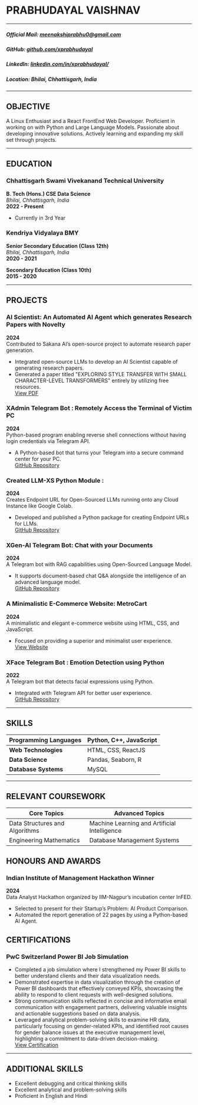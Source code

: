 # PRABHUDAYAL VAISHNAV  
---
##### **Official Mail:** [meenakshiprabhu0@gmail.com](mailto:meenakshiprabhu0@gmail.com)
##### **GitHub:** [github.com/xprabhudayal](https://github.com/xprabhudayal)
##### **LinkedIn:** [linkedin.com/in/xprabhudayal/](https://www.linkedin.com/in/xprabhudayal/)  
##### **Location:** Bhilai, Chhattisgarh, India  

---

## OBJECTIVE  
A Linux Enthusiast and a React FrontEnd Web Developer. Proficient in working on with Python and Large Language Models. Passionate about developing innovative solutions. Actively learning and expanding my skill set through projects.

---

## EDUCATION  

### Chhattisgarh Swami Vivekanand Technical University  
**B. Tech (Hons.) CSE Data Science**  
_Bhilai, Chhattisgarh, India_  
**2022 - Present**  
- Currently in 3rd Year  

### Kendriya Vidyalaya BMY  
**Senior Secondary Education (Class 12th)**  
_Bhilai, Chhattisgarh, India_  
**2020 - 2021**   

**Secondary Education (Class 10th)**  
**2015 - 2020**   


---

## PROJECTS  

### AI Scientist: An Automated AI Agent which generates Research Papers with Novelty   
**2024**  
Contributed to Sakana AI’s open-source project to automate research paper generation.  
- Integrated open-source LLMs to develop an AI Scientist capable of generating research papers.  
- Generated a paper titled "EXPLORING STYLE TRANSFER WITH SMALL CHARACTER-LEVEL TRANSFORMERS" entirely by utilizing free resources.  
[View PDF](https://github.com/xprabhudayal/ai-scientist/blob/main/rp_style_transfer.pdf)

### XAdmin Telegram Bot : Remotely Access the Terminal of Victim PC
**2024**  
Python-based program enabling reverse shell connections without having login credentials via Telegram API.  
- A Python-based bot that turns your Telegram into a secure command center for your PC.  
[GitHub Repository](https://github.com/xprabhudayal/xadmin/)

### Created LLM-XS Python Module :    
**2024**  
Creates Endpoint URL for Open-Sourced LLMs running onto any Cloud Instance like Google Colab.  
- Developed and published a Python package for creating Endpoint URLs for LLMs.  
[GitHub Repository](https://github.com/xprabhudayal/xs/)

### XGen-AI Telegram Bot: Chat with your Documents  
**2024**  
A Telegram bot with RAG capabilities using Open-Sourced Language Model.  
- It supports document-based chat Q&A alongside the intelligence of an advanced language model.  
[GitHub Repository](https://github.com/xprabhudayal/xgen-ai/)

### A Minimalistic E-Commerce Website: MetroCart  
**2024**  
A minimalistic and elegant e-commerce website using HTML, CSS, and JavaScript.  
- Focused on providing a superior and minimalist user experience.  
[View Website](https://metrocart.vercel.app/)

### XFace Telegram Bot : Emotion Detection using Python   
**2022**  
A Telegram bot that detects facial expressions using Python.  
- Integrated with Telegram API for better user experience.  
[GitHub Repository](https://github.com/xprabhudayal/xface/)

---

## SKILLS  

| **Programming Languages** | Python, C++, JavaScript       |
|----------------------------|-------------------------------|
| **Web Technologies**       | HTML, CSS, ReactJS           |
| **Data Science**           | Pandas, Seaborn, R           |
| **Database Systems**       | MySQL                        |

---

## RELEVANT COURSEWORK  

| **Core Topics**                          | **Advanced Topics**                      |
|------------------------------------------|------------------------------------------|
| Data Structures and Algorithms           | Machine Learning and Artificial Intelligence |
| Engineering Mathematics                  | Database Management Systems              |

## HONOURS AND AWARDS 
### Indian Institute of Management Hackathon Winner  
**2024**  
Data Analyst Hackathon organized by IIM-Nagpur’s incubation center InFED.  
- Selected to present for their Startup’s Problem: AI Product Comparison.  
- Automated the report generation of 22 pages by using a Python-based AI Agent.  

## CERTIFICATIONS  
### PwC Switzerland Power BI Job Simulation  
- Completed a job simulation where I strengthened my Power BI skills to better understand clients and their data visualization needs.  
- Demonstrated expertise in data visualization through the creation of Power BI dashboards that effectively conveyed KPIs, showcasing the ability to respond to client requests with well-designed solutions.  
- Strong communication skills reflected in concise and informative email communication with engagement partners, delivering valuable insights and actionable suggestions based on data analysis.  
- Leveraged analytical problem-solving skills to examine HR data, particularly focusing on gender-related KPIs, and identified root causes for gender balance issues at the executive management level, highlighting a commitment to data-driven decision-making.  
[View Certification](https://forage-uploads-prod.s3.amazonaws.com/completion-certificates/4sLyCPgmsy8DA6Dh3/a87GpgE6tiku7q3gu_4sLyCPgmsy8DA6Dh3_kT4TdRkix6DQA2psa_1731088615714_completion_certificate.pdf)

---

## ADDITIONAL SKILLS  
- Excellent debugging and critical thinking skills  
- Excellent analytical and problem-solving skills  
- Proficient in English and Hindi  
